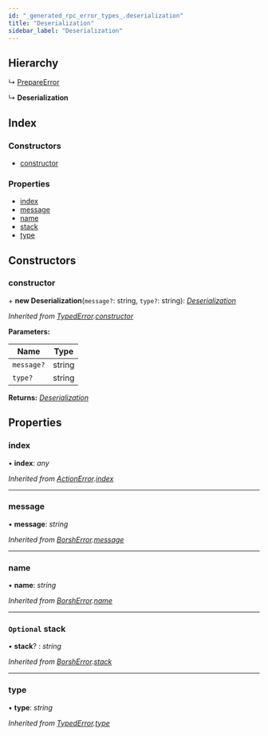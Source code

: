 ```yaml
---
id: "_generated_rpc_error_types_.deserialization"
title: "Deserialization"
sidebar_label: "Deserialization"
---
```


## Hierarchy

  ↳ [PrepareError](_generated_rpc_error_types_.prepareerror.md)

  ↳ **Deserialization**

## Index

### Constructors

* [constructor](_generated_rpc_error_types_.deserialization.md#constructor)

### Properties

* [index](_generated_rpc_error_types_.deserialization.md#index)
* [message](_generated_rpc_error_types_.deserialization.md#message)
* [name](_generated_rpc_error_types_.deserialization.md#name)
* [stack](_generated_rpc_error_types_.deserialization.md#optional-stack)
* [type](_generated_rpc_error_types_.deserialization.md#type)

## Constructors

###  constructor

\+ **new Deserialization**(`message?`: string, `type?`: string): *[Deserialization](_generated_rpc_error_types_.deserialization.md)*

*Inherited from [TypedError](_utils_errors_.typederror.md).[constructor](_utils_errors_.typederror.md#constructor)*

**Parameters:**

Name | Type |
------ | ------ |
`message?` | string |
`type?` | string |

**Returns:** *[Deserialization](_generated_rpc_error_types_.deserialization.md)*

## Properties

###  index

• **index**: *any*

*Inherited from [ActionError](_generated_rpc_error_types_.actionerror.md).[index](_generated_rpc_error_types_.actionerror.md#index)*

___

###  message

• **message**: *string*

*Inherited from [BorshError](_utils_serialize_.borsherror.md).[message](_utils_serialize_.borsherror.md#message)*

___

###  name

• **name**: *string*

*Inherited from [BorshError](_utils_serialize_.borsherror.md).[name](_utils_serialize_.borsherror.md#name)*

___

### `Optional` stack

• **stack**? : *string*

*Inherited from [BorshError](_utils_serialize_.borsherror.md).[stack](_utils_serialize_.borsherror.md#optional-stack)*

___

###  type

• **type**: *string*

*Inherited from [TypedError](_utils_errors_.typederror.md).[type](_utils_errors_.typederror.md#type)*
